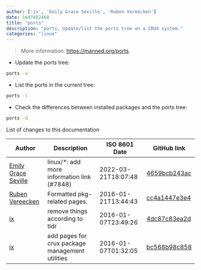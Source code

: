 ```yaml
---
author: ['ix', 'Emily Grace Seville', 'Ruben Vereecken']
date: 1647882468
title: "ports"
description: "ports, Update/list the ports tree on a CRUX system."
categories: "linux"
---
```

> More information: <https://manned.org/ports>.

- Update the ports tree:

```bash
ports -u
```

- List the ports in the current tree:

```bash
ports -l
```

- Check the differences between installed packages and the ports tree:

```bash
ports -d
```
List of changes to this documentation


Author | Description | ISO 8601 Date | GitHub link
------|-----|-----|-----
[Emily Grace Seville](mailto:emilyseville7cf@gmail.com) | linux/*: add more information link (#7848) | 2022-03-21T18:07:48 | [4659bcb243ac](https://github.com/tldr-pages/tldr/commit/4659bcb243ac572c9e0c95117097801f1e62bda4)
[Ruben Vereecken](mailto:rubenvereecken@gmail.com) | Formatted pkg-related pages. | 2016-01-21T13:44:43 | [cc4a1447e3e4](https://github.com/tldr-pages/tldr/commit/cc4a1447e3e4da262b82684a2102956db9ae549c)
[ix](mailto:arcetera@cock.li) | remove things according to tldr | 2016-01-07T23:49:26 | [4dc87c83ea2d](https://github.com/tldr-pages/tldr/commit/4dc87c83ea2dc1901ffabaabec407adcbefb99f6)
[ix](mailto:arcetera@cock.li) | add pages for crux package management utilities | 2016-01-07T01:32:05 | [bc568b98c858](https://github.com/tldr-pages/tldr/commit/bc568b98c8580e64a6538c9335a28a44d47dd36d)


